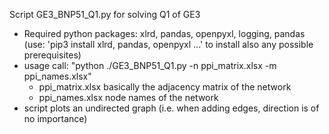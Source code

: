 Script GE3_BNP51_Q1.py for solving Q1 of GE3
- Required python packages: xlrd, pandas, openpyxl, logging, pandas (use: 'pip3 install xlrd, pandas, openpyxl ...' to install also any possible prerequisites)
- usage call: "python ./GE3_BNP51_Q1.py -n ppi_matrix.xlsx -m ppi_names.xlsx"
    - ppi_matrix.xlsx basically the adjacency matrix of the network
    - ppi_names.xlsx  node names of the network
- script plots an undirected graph (i.e. when adding edges, direction is of no importance)

